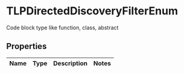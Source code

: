 # TLPDirectedDiscoveryFilterEnum

Code block type like function, class, abstract

## Properties

Name | Type | Description | Notes
------------ | ------------- | ------------- | -------------



